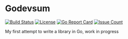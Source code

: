 # Godevsum

[![Build Status](https://travis-ci.org/shaftoe/godevsum.svg?branch=master)](https://travis-ci.org/shaftoe/godevsum)
[![License](https://img.shields.io/badge/license-Apache--2.0-blue.svg)](http://www.apache.org/licenses/LICENSE-2.0)
[![Go Report Card](https://goreportcard.com/badge/github.com/shaftoe/godevsum)](https://goreportcard.com/report/github.com/shaftoe/godevsum)
[![Issue Count](https://codeclimate.com/github/shaftoe/godevsum/badges/issue_count.svg)](https://codeclimate.com/github/shaftoe/godevsum)

My first attempt to write a library in Go, work in progress
